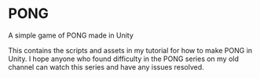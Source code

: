 # PONG
A simple game of PONG made in Unity

This contains the scripts and assets in my tutorial for how to make PONG in Unity. I hope anyone who found difficulty in the PONG series on my old channel can watch this series and have any issues resolved. 
